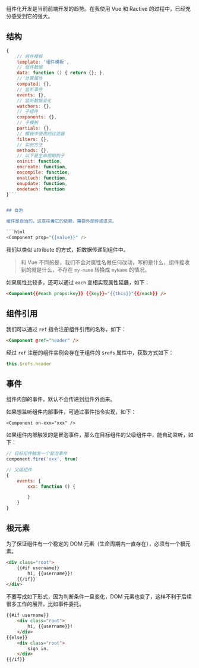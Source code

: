 组件化开发是当前前端开发的趋势。在我使用 Vue 和 Ractive 的过程中，已经充分感受到它的强大。

## 结构

```javascript
{ 
    // 组件模板 
    template: '组件模板', 
    // 组件数据 
    data: function () { return {}; }, 
    // 计算属性 
    computed: {},
    // 监听事件
    events: {},
    // 监听数据变化
    watchers: {}, 
    // 子组件 
    components: {}, 
    // 子模板 
    partials: {}, 
    // 模板中使用的过滤器 
    filters: {}, 
    // 实例方法 
    methods: {},
    // 以下是生命周期钩子
    oninit: function,
    oncreate: function, 
    oncompile: function, 
    onattach: function, 
    onupdate: function,     
    ondetach: function
}```


## 自治

组件是自治的，这意味着它的依赖，需要外部传递进来。

```html
<Component prop="{{value}}" />
```

我们以类似 attribute 的方式，把数据传递到组件中。

> 和 Vue 不同的是，我们不会对属性名做任何改动，写的是什么，组件接收到的就是什么，不存在 `my-name` 转换成 `myName` 的情况。

如果属性比较多，还可以通过 `each` 变相实现属性延展，如下：

```html
<Component{{#each props:key}} {{key}}="{{this}}"{{/each}} />
```

## 组件引用

我们可以通过 `ref` 指令注册组件引用的名称，如下：

```html
<Component @ref="header" />
```

经过 `ref` 注册的组件实例会存在于组件的 `$refs` 属性中，获取方式如下：

```javascript
this.$refs.header
```

## 事件

组件内部的事件，默认不会传递到组件外面来。

如果想监听组件内部事件，可通过事件指令实现，如下：

```
<Component on-xxx="xxx" />
```

如果组件内部触发的是冒泡事件，那么在目标组件的父级组件中，能自动监听，如下：

```javascript
// 目标组件触发一个冒泡事件
component.fire('xxx', true)
```

```javascript
// 父级组件
{
    events: {
        xxx: function () {

        }
    }
}
```
## 根元素

为了保证组件有一个稳定的 DOM 元素（生命周期内一直存在），必须有一个根元素。

```html
<div class="root">   
    {{#if username}}        
        hi, {{username}}!
    {{/if}}
</div>
```

不要写成如下形式，因为判断条件一旦变化，DOM 元素也变了，这样不利于后续很多工作的展开，比如事件委托。

```html
{{#if username}}    
    <div class="root">        
        hi, {{username}}!    
    </div>
{{else}}    
    <div class="root">        
        sign in.    
    </div>
{{/if}}
```
